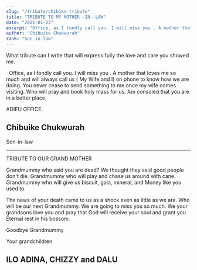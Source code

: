 ```yaml
---
slug: "/tribute/chibike-tribute"
title: "TRIBUTE TO MY MOTHER -IN -LAW"
date: "2021-01-23"
excerpt: "Office, as I fondly call you. I will miss you . A mother that loves me so much and will"
author: "Chibuike Chukwurah"
rank: "Son-in-law"
---
```


What tribute can I write that will express fully the love and care you showed me.

  Office, as I fondly call you. I will miss you . A mother that loves me so much and will always call us ( My Wife and I) on phone to know how we are doing. You never cease to send something to me once my wife comes visiting. Who will pray and book holy mass for us. Am consoled that you are in a better place.

ADIEU OFFICE.

## Chibuike Chukwurah
Son-in-law

---

TRIBUTE TO OUR GRAND MOTHER 

Grandmummy who said you are dead? We thought they said good people don't die. Grandmummy who will play and chase us around with cane. Grandmummy who will give us biscuit, gala, mineral, and Money like you used to.

The news of your death came to us as a shock even as little as we are. Who will be our next Grandmummy. We are going to miss you so much. We your grandsons love you and pray that God will receive your soul and grant you Eternal rest in his bossom.

Goodbye Grandmummy 

Your grandchildren

## ILO ADINA, CHIZZY and DALU